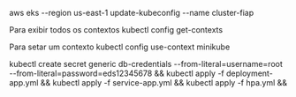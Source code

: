 aws eks --region us-east-1 update-kubeconfig --name cluster-fiap


Para exibir todos os contextos
kubectl config get-contexts

Para setar um contexto
kubectl config use-context minikube

kubectl create secret generic db-credentials --from-literal=username=root --from-literal=password=eds12345678 &&
kubectl apply -f deployment-app.yml &&
kubectl apply -f service-app.yml &&
kubectl apply -f hpa.yml &&
